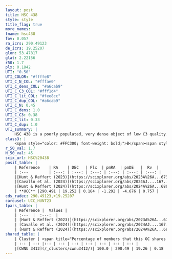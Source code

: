 ```yaml
---
layout: post
title: HSC 438
style: style
title_flag: true
more_names: 
fname: hsc438
fov: 0.057
ra_icrs: 290.49123
de_icrs: 19.25207
glon: 53.47817
glat: 2.22156
r50: 1.7
plx: 0.1842
UTI: "0.50"
UTI_COLOR: "#ffffe8"
UTI_C_N_COL: "#fffae0"
UTI_C_dens_COL: "#a6cab9"
UTI_C_C3_COL: "#fff1d4"
UTI_C_lit_COL: "#fee8cc"
UTI_C_dup_COL: "#a6cab9"
UTI_C_N: 0.45
UTI_C_dens: 1.0
UTI_C_C3: 0.38
UTI_C_lit: 0.33
UTI_C_dup: 1.0
UTI_summary: |
    HSC 438 is a poorly populated, very dense object of low C3 quality. It was recently reported in the literature. This object shares a large percentage of members with a later reported entry.
class3: |
    <span style="color: #FFC300; font-weight: bold;">B</span><span style="color: red; font-weight: bold;">C</span>
r_50_val: 1.7
N_50_val: 45
scix_url: HSC%20438
posit_table: |
    | Reference    | RA    | DEC   | Plx  | pmRA  | pmDE   |  Rv  |
    | :---         | :---: | :---: | :---: | :---: | :---: | :---: |
    |[Hunt & Reffert (2023)](https://scixplorer.org/abs/2023A%26A...673A.114H) | 290.488 | 19.269 | 0.169 | -1.279 | -4.663 | 30.158 |
    |[Cavallo et al. (2024)](https://scixplorer.org/abs/2024AJ....167...12C) | 290.485 | 19.266 | 0.169 | -- | -- | -- |
    |[Hunt & Reffert (2024)](https://scixplorer.org/abs/2024A%26A...686A..42H) | 290.488 | 19.269 | 0.169 | -1.279 | -4.663 | 30.158 |
    | **UCC** |290.491 | 19.252 | 0.184 | -1.292 | -4.676 | 0.757 | 
cds_radec: 290.49123,+19.25207
carousel: UCC_HUNT23
fpars_table: |
    | Reference |  Values |
    | :---  |  :---:  |
    | [Hunt & Reffert (2023)](https://scixplorer.org/abs/2023A%26A...673A.114H) | `AV50=5.36, diffAV50=2.209, MOD50=13.28, logAge50=8.764` |
    | [Cavallo et al. (2024)](https://scixplorer.org/abs/2024AJ....167...12C) | `AV50=5.21, dMod50=13.85, logAge50=8.29, [Fe/H]50=0.16` |
    | [Hunt & Reffert (2024)](https://scixplorer.org/abs/2024A%26A...686A..42H) | `MassJ=2354.73` |
shared_table: |
    | Cluster | <span title="Percentage of members that this OC shares with the ones listed">%</span>   | RA   | DEC   | Plx   | pmRA  | pmDE  | Rv | UTI |
    | :-: | :-: |:-: | :-: | :-: | :-: | :-: | :-: | :-: |
    |[CWNU 3412](/_clusters/cwnu3412/)| 100.0 | 290.49 | 19.26 | 0.18 | -1.3 | -4.7 | 0.76 |0.1 |
---
```

